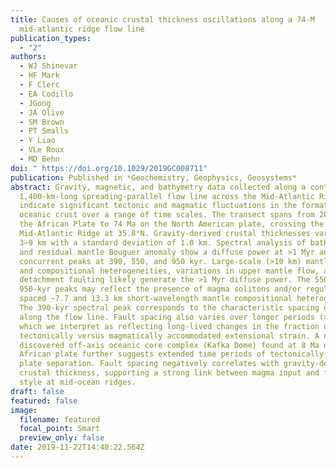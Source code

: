 ```yaml
---
title: Causes of oceanic crustal thickness oscillations along a 74‐M
  mid‐atlantic ridge flow line
publication_types:
  - "2"
authors:
  - WJ Shinevar
  - HF Mark
  - F Clerc
  - EA Codillo
  - JGong
  - JA Olive
  - SM Brown
  - PT Smalls
  - Y Liao
  - VLe Roux
  - MD Behn
doi: " https://doi.org/10.1029/2019GC008711"
publication: Published in *Geochemistry, Geophysics, Geosystems*
abstract: Gravity, magnetic, and bathymetry data collected along a continuous
  1,400-km-long spreading-parallel flow line across the Mid-Atlantic Ridge
  indicate significant tectonic and magmatic fluctuations in the formation of
  oceanic crust over a range of time scales. The transect spans from 28 Ma on
  the African Plate to 74 Ma on the North American plate, crossing the
  Mid-Atlantic Ridge at 35.8°N. Gravity-derived crustal thicknesses vary from
  3–9 km with a standard deviation of 1.0 km. Spectral analysis of bathymetry
  and residual mantle Bouguer anomaly show a diffuse power at >1 Myr and
  concurrent peaks at 390, 550, and 950 kyr. Large-scale (>10 km) mantle thermal
  and compositional heterogeneities, variations in upper mantle flow, and
  detachment faulting likely generate the >1 Myr diffuse power. The 550- and
  950-kyr peaks may reflect the presence of magma solitons and/or regularly
  spaced ~7.7 and 13.3 km short-wavelength mantle compositional heterogeneities.
  The 390-kyr spectral peak corresponds to the characteristic spacing of faults
  along the flow line. Fault spacing also varies over longer periods (>10 Myr),
  which we interpret as reflecting long-lived changes in the fraction of
  tectonically versus magmatically accommodated extensional strain. A newly
  discovered off-axis oceanic core complex (Kafka Dome) found at 8 Ma on the
  African plate further suggests extended time periods of tectonically-dominated
  plate separation. Fault spacing negatively correlates with gravity-derived
  crustal thickness, supporting a strong link between magma input and fault
  style at mid-ocean ridges.
draft: false
featured: false
image:
  filename: featured
  focal_point: Smart
  preview_only: false
date: 2019-11-22T14:40:22.564Z
---
```

